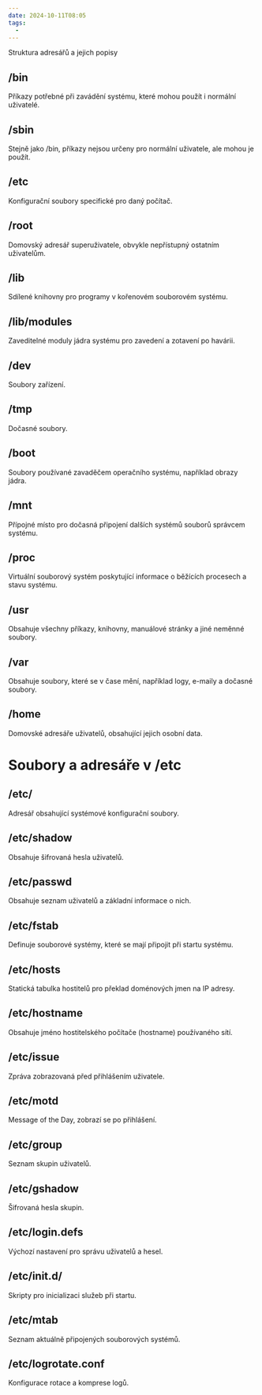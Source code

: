 ```yaml
---
date: 2024-10-11T08:05
tags:
  - 
---
```

Struktura adresářů a jejich popisy

## /bin
Příkazy potřebné při zavádění systému, které mohou použít i normální uživatelé.
## /sbin
Stejně jako /bin, příkazy nejsou určeny pro normální uživatele, ale mohou je použít.
## /etc
Konfigurační soubory specifické pro daný počítač.
## /root
Domovský adresář superuživatele, obvykle nepřístupný ostatním uživatelům.
## /lib
Sdílené knihovny pro programy v kořenovém souborovém systému.

## /lib/modules
Zaveditelné moduly jádra systému pro zavedení a zotavení po havárii.
## /dev
Soubory zařízení.
## /tmp
Dočasné soubory.
## /boot
Soubory používané zavaděčem operačního systému, například obrazy jádra.

## /mnt
Přípojné místo pro dočasná připojení dalších systémů souborů správcem systému.

## /proc
Virtuální souborový systém poskytující informace o běžících procesech a stavu systému.
## /usr
Obsahuje všechny příkazy, knihovny, manuálové stránky a jiné neměnné soubory.
## /var
Obsahuje soubory, které se v čase mění, například logy, e-maily a dočasné soubory.
## /home
Domovské adresáře uživatelů, obsahující jejich osobní data.

  

# Soubory a adresáře v /etc

## /etc/
Adresář obsahující systémové konfigurační soubory.
## /etc/shadow
Obsahuje šifrovaná hesla uživatelů.
## /etc/passwd
Obsahuje seznam uživatelů a základní informace o nich.
## /etc/fstab
Definuje souborové systémy, které se mají připojit při startu systému.
## /etc/hosts
Statická tabulka hostitelů pro překlad doménových jmen na IP adresy.
## /etc/hostname
Obsahuje jméno hostitelského počítače (hostname) používaného sítí.
## /etc/issue
Zpráva zobrazovaná před přihlášením uživatele.
## /etc/motd
Message of the Day, zobrazí se po přihlášení.
## /etc/group
Seznam skupin uživatelů.
## /etc/gshadow
Šifrovaná hesla skupin.
## /etc/login.defs
Výchozí nastavení pro správu uživatelů a hesel.
## /etc/init.d/
Skripty pro inicializaci služeb při startu.
## /etc/mtab
Seznam aktuálně připojených souborových systémů.
## /etc/logrotate.conf
Konfigurace rotace a komprese logů.